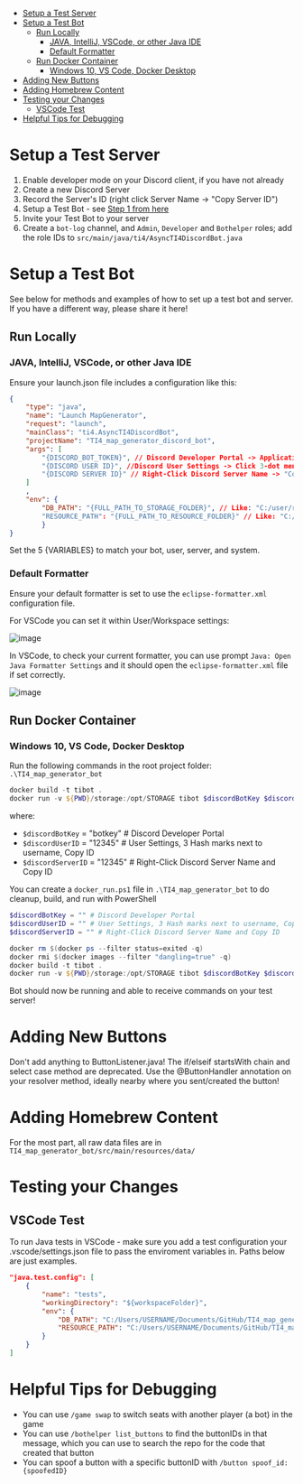 - [Setup a Test Server](#setup-a-test-server)
- [Setup a Test Bot](#setup-a-test-bot)
  - [Run Locally](#run-locally)
    - [JAVA, IntelliJ, VSCode, or other Java IDE](#java-intellij-vscode-or-other-java-ide)
    - [Default Formatter](#default-formatter)
  - [Run Docker Container](#run-docker-container)
    - [Windows 10, VS Code, Docker Desktop](#windows-10-vs-code-docker-desktop)
- [Adding New Buttons](#adding-new-buttons)
- [Adding Homebrew Content](#adding-homebrew-content)
- [Testing your Changes](#testing-your-changes)
  - [VSCode Test](#vscode-test)
- [Helpful Tips for Debugging](#helpful-tips-for-debugging)
  
# Setup a Test Server

1. Enable developer mode on your Discord client, if you have not already
2. Create a new Discord Server
3. Record the Server's ID (right click Server Name -> "Copy Server ID")
4. Setup a Test Bot - see [Step 1 from here](https://discord.com/developers/docs/getting-started#step-1-creating-an-app)
5. Invite your Test Bot to your server
6. Create a `bot-log` channel, and `Admin`, `Developer` and `Bothelper` roles; add the role IDs to `src/main/java/ti4/AsyncTI4DiscordBot.java`

# Setup a Test Bot

See below for methods and examples of how to set up a test bot and server.
If you have a different way, please share it here!

## Run Locally

### JAVA, IntelliJ, VSCode, or other Java IDE

Ensure your launch.json file includes a configuration like this:

```json
{
    "type": "java",
    "name": "Launch MapGenerator",
    "request": "launch",
    "mainClass": "ti4.AsyncTI4DiscordBot",
    "projectName": "TI4_map_generator_discord_bot",
    "args": [
        "{DISCORD_BOT_TOKEN}", // Discord Developer Portal -> Applications -> Bot -> Token
        "{DISCORD USER ID}", //Discord User Settings -> Click 3-dot menu next to username -> "Copy USER ID"
        "{DISCORD SERVER ID}" // Right-Click Discord Server Name -> "Copy Server ID"
    ]
    ,
    "env": {
        "DB_PATH": "{FULL_PATH_TO_STORAGE_FOLDER}", // Like: "C:/user/repos/TI4_map_generator_bot/storage" - you may need to create this folder
        "RESOURCE_PATH": "{FULL_PATH_TO_RESOURCE_FOLDER}" // Like: "C:/user/repos/TI4_map_generator_bot/src/main/resources"
        }
}
```

Set the 5 {VARIABLES} to match your bot, user, server, and system.

### Default Formatter

Ensure your default formatter is set to use the `eclipse-formatter.xml` configuration file.

For VSCode you can set it within User/Workspace settings:

![image](https://github.com/AsyncTI4/TI4_map_generator_bot/assets/39609802/9a86b828-f16a-49c9-b223-af9624bd9ffe)

In VSCode, to check your current formatter, you can use prompt `Java: Open Java Formatter Settings` and it should open the `eclipse-formatter.xml` file if set correctly.

![image](https://github.com/AsyncTI4/TI4_map_generator_bot/assets/39609802/f036b3ff-a1b1-40ba-8d64-e3fed493ae76)

## Run Docker Container

### Windows 10, VS Code, Docker Desktop

Run the following commands in the root project folder: `.\TI4_map_generator_bot`

```powershell
docker build -t tibot .
docker run -v ${PWD}/storage:/opt/STORAGE tibot $discordBotKey $discordUserID $discordServerID
```

where:

- `$discordBotKey` = "botkey" # Discord Developer Portal
- `$discordUserID` = "12345" # User Settings, 3 Hash marks next to username, Copy ID
- `$discordServerID` = "12345" # Right-Click Discord Server Name and Copy ID

You can create a `docker_run.ps1` file in `.\TI4_map_generator_bot` to do cleanup, build, and run with PowerShell

```powershell
$discordBotKey = "" # Discord Developer Portal
$discordUserID = "" # User Settings, 3 Hash marks next to username, Copy ID
$discordServerID = "" # Right-Click Discord Server Name and Copy ID

docker rm $(docker ps --filter status=exited -q)
docker rmi $(docker images --filter "dangling=true" -q)
docker build -t tibot .
docker run -v ${PWD}/storage:/opt/STORAGE tibot $discordBotKey $discordUserID $discordServerID
```

Bot should now be running and able to receive commands on your test server!

# Adding New Buttons

Don't add anything to ButtonListener.java! The if/elseif startsWith chain and select case method are deprecated. Use the @ButtonHandler annotation on your resolver method, ideally nearby where you sent/created the button!

# Adding Homebrew Content

For the most part, all raw data files are in `TI4_map_generator_bot/src/main/resources/data/`

# Testing your Changes

## VSCode Test

To run Java tests in VSCode - make sure you add a test configuration your .vscode/settings.json file to pass the enviroment variables in. Paths below are just examples.

```json
"java.test.config": [
    {
        "name": "tests",
        "workingDirectory": "${workspaceFolder}",
        "env": {
            "DB_PATH": "C:/Users/USERNAME/Documents/GitHub/TI4_map_generator_bot/storage",
            "RESOURCE_PATH": "C:/Users/USERNAME/Documents/GitHub/TI4_map_generator_bot/src/main/resources"
        }
    }
]
```

# Helpful Tips for Debugging

- You can use `/game swap` to switch seats with another player (a bot) in the game
- You can use `/bothelper list_buttons` to find the buttonIDs in that message, which you can use to search the repo for the code that created that button
- You can spoof a button with a specific buttonID with `/button spoof_id:{spoofedID}`
